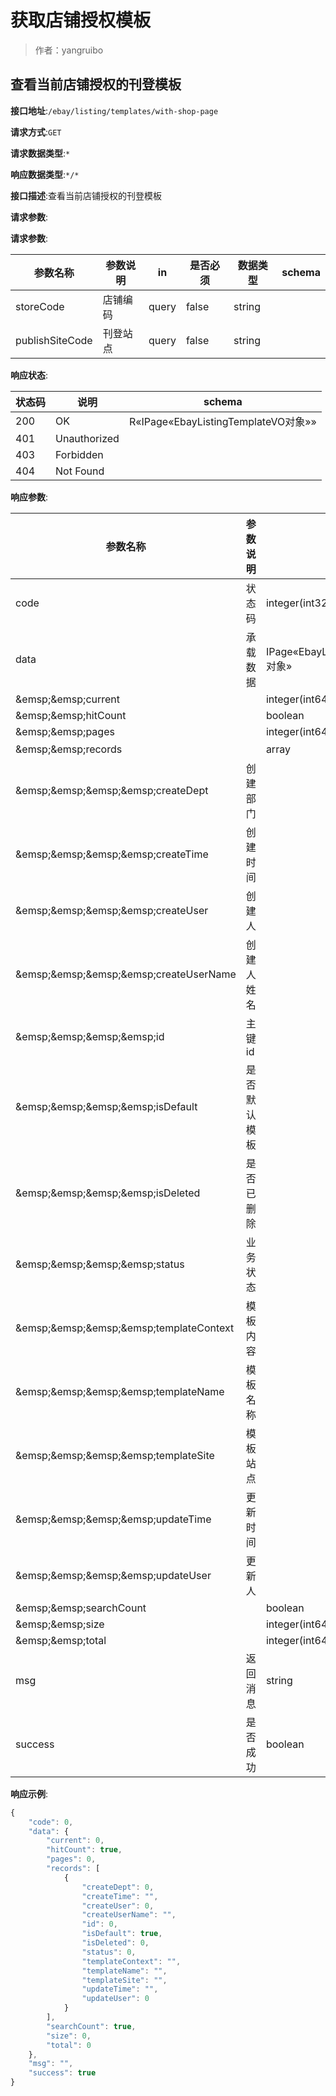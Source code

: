 # 获取店铺授权模板

> 作者：yangruibo

## 查看当前店铺授权的刊登模板


**接口地址**:`/ebay/listing/templates/with-shop-page`


**请求方式**:`GET`


**请求数据类型**:`*`


**响应数据类型**:`*/*`


**接口描述**:查看当前店铺授权的刊登模板


**请求参数**:


**请求参数**:


| 参数名称 | 参数说明 | in    | 是否必须 | 数据类型 | schema |
| -------- | -------- | ----- | -------- | -------- | ------ |
|storeCode|店铺编码|query|false|string||
|publishSiteCode|刊登站点|query|false|string|||


**响应状态**:


| 状态码 | 说明 | schema |
| -------- | -------- | ----- | 
|200|OK|R«IPage«EbayListingTemplateVO对象»»|
|401|Unauthorized||
|403|Forbidden||
|404|Not Found||


**响应参数**:


| 参数名称 | 参数说明 | 类型 | schema |
| -------- | -------- | ----- |----- | 
|code|状态码|integer(int32)|integer(int32)|
|data|承载数据|IPage«EbayListingTemplateVO对象»|IPage«EbayListingTemplateVO对象»|
|&amp;emsp;&amp;emsp;current||integer(int64)||
|&amp;emsp;&amp;emsp;hitCount||boolean||
|&amp;emsp;&amp;emsp;pages||integer(int64)||
|&amp;emsp;&amp;emsp;records||array|EbayListingTemplateVO对象|
|&amp;emsp;&amp;emsp;&amp;emsp;&amp;emsp;createDept|创建部门||false|integer(int64)||
|&amp;emsp;&amp;emsp;&amp;emsp;&amp;emsp;createTime|创建时间||false|string(date-time)||
|&amp;emsp;&amp;emsp;&amp;emsp;&amp;emsp;createUser|创建人||false|integer(int64)||
|&amp;emsp;&amp;emsp;&amp;emsp;&amp;emsp;createUserName|创建人姓名||false|string||
|&amp;emsp;&amp;emsp;&amp;emsp;&amp;emsp;id|主键id||false|integer(int64)||
|&amp;emsp;&amp;emsp;&amp;emsp;&amp;emsp;isDefault|是否默认模板||false|boolean||
|&amp;emsp;&amp;emsp;&amp;emsp;&amp;emsp;isDeleted|是否已删除||false|integer(int32)||
|&amp;emsp;&amp;emsp;&amp;emsp;&amp;emsp;status|业务状态||false|integer(int32)||
|&amp;emsp;&amp;emsp;&amp;emsp;&amp;emsp;templateContext|模板内容||false|string||
|&amp;emsp;&amp;emsp;&amp;emsp;&amp;emsp;templateName|模板名称||false|string||
|&amp;emsp;&amp;emsp;&amp;emsp;&amp;emsp;templateSite|模板站点||false|string||
|&amp;emsp;&amp;emsp;&amp;emsp;&amp;emsp;updateTime|更新时间||false|string(date-time)||
|&amp;emsp;&amp;emsp;&amp;emsp;&amp;emsp;updateUser|更新人||false|integer(int64)||
|&amp;emsp;&amp;emsp;searchCount||boolean||
|&amp;emsp;&amp;emsp;size||integer(int64)||
|&amp;emsp;&amp;emsp;total||integer(int64)||
|msg|返回消息|string||
|success|是否成功|boolean||


**响应示例**:
```javascript
{
	"code": 0,
	"data": {
		"current": 0,
		"hitCount": true,
		"pages": 0,
		"records": [
			{
				"createDept": 0,
				"createTime": "",
				"createUser": 0,
				"createUserName": "",
				"id": 0,
				"isDefault": true,
				"isDeleted": 0,
				"status": 0,
				"templateContext": "",
				"templateName": "",
				"templateSite": "",
				"updateTime": "",
				"updateUser": 0
			}
		],
		"searchCount": true,
		"size": 0,
		"total": 0
	},
	"msg": "",
	"success": true
}
```